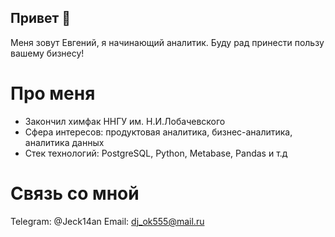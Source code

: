 ## Привет 👋

Меня зовут Евгений, я начинающий аналитик. Буду рад принести пользу вашему бизнесу!

# Про меня

- Закончил химфак ННГУ им. Н.И.Лобачевского
- Сфера интересов: продуктовая аналитика, бизнес-аналитика, аналитика данных
- Стек технологий: PostgreSQL, Python, Metabase, Pandas и т.д

# Связь со мной

Telegram: @Jeck14an
Email: dj_ok555@mail.ru
